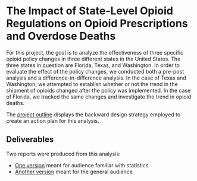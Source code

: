 # The Impact of State-Level Opioid Regulations on Opioid Prescriptions and Overdose Deaths
For this project, the goal is to analyze the effectiveness of three specific opioid policy changes in three different states in the United States. The three states in question are Florida, Texas, and Washington. In order to evaluate the effect of the policy changes, we conducted both a pre-post analysis and a difference-in-difference analysis. In the case of Texas and Washington, we attempted to establish whether or not the trend in the shipment of opioids changed after the policy was implemented. In the case of Florida, we tracked the same changes and investigate the trend in opioid deaths. 

The [project outline](https://github.com/razalamb1/ids720-opioids-analysis/blob/main/40_report_drafts/41_outline/outline.pdf) displays the backward design strategy employed to create an action plan for this analysis.

## Deliverables
Two reports were produced from this analysis:
- [One version](https://github.com/razalamb1/ids720-opioids-analysis/blob/main/50_report_final/Opioid%20Regulation%20Report%20-%20Technical%20Audience.pdf) meant for audience familiar with statistics
- [Another version](https://github.com/razalamb1/ids720-opioids-analysis/blob/main/50_report_final/Opioid%20Project%20Report%20-%20General%20Audience.pdf) meant for the general audience
